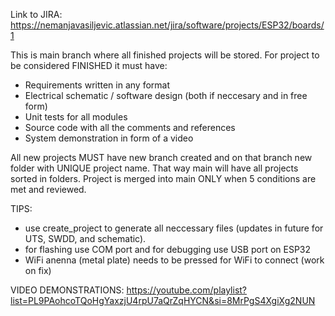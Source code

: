 Link to JIRA: https://nemanjavasiljevic.atlassian.net/jira/software/projects/ESP32/boards/1

This is main branch where all finished projects will be stored. 
For project to be considered FINISHED it must have: 
- Requirements written in any format
- Electrical schematic / software design (both if neccesary and in free form)
- Unit tests for all modules
- Source code with all the comments and references
- System demonstration in form of a video

All new projects MUST have new branch created and on that branch new folder with UNIQUE project name. That way main will have all projects sorted in folders.
Project is merged into main ONLY when 5 conditions are met and reviewed.

TIPS:
- use create_project to generate all neccessary files (updates in future for UTS, SWDD, and schematic).
- for flashing use COM port and for debugging use USB port on ESP32
- WiFi anenna (metal plate) needs to be pressed for WiFi to connect (work on fix)

VIDEO DEMONSTRATIONS:
https://youtube.com/playlist?list=PL9PAohcoTQoHgYaxzjU4rpU7aQrZqHYCN&si=8MrPgS4XgiXg2NUN

